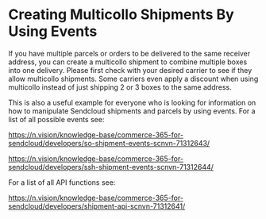 # Creating Multicollo Shipments By Using Events
 
If you have multiple parcels or orders to be delivered to the same receiver address, you can create a multicollo shipment to combine multiple boxes into one delivery. Please first check with your desired carrier to see if they allow multicollo shipments. Some carriers even apply a discount when using multicollo instead of just shipping 2 or 3 boxes to the same address. 

This is also a useful example for everyone who is looking for information on how to manipulate Sendcloud shipments and parcels by using events. 
For a list of all possible events see: 

https://n.vision/knowledge-base/commerce-365-for-sendcloud/developers/so-shipment-events-scnvn-71312643/

https://n.vision/knowledge-base/commerce-365-for-sendcloud/developers/ssh-shipment-events-scnvn-71312644/

For a list of all API functions see:

https://n.vision/knowledge-base/commerce-365-for-sendcloud/developers/shipment-api-scnvn-71312641/
